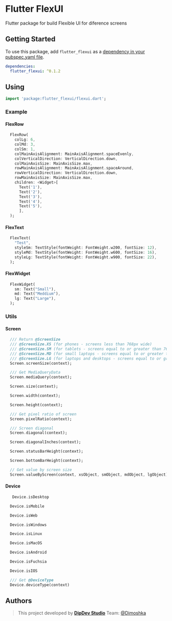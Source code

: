 Flutter FlexUI
===============

Flutter package for build Flexible UI for diference screens

## Getting Started

To use this package, add `flutter_flexui` as a [dependency in your pubspec.yaml file](https://flutter.io/platform-plugins/).

```yaml
dependencies:
  flutter_flexui: ^0.1.2
```

## Using

```dart
import 'package:flutter_flexui/flexui.dart';
```

### Example

#### FlexRow

```dart
  FlexRow(
    colLg: 6,
    colMd: 3,
    colSm: 1,
    colMainAxisAlignment: MainAxisAlignment.spaceEvenly,
    colVerticalDirection: VerticalDirection.down,
    colMainAxisSize: MainAxisSize.max,
    rowMainAxisAlignment: MainAxisAlignment.spaceAround,
    rowVerticalDirection: VerticalDirection.down,
    rowMainAxisSize: MainAxisSize.max,
    children: <Widget>[
      Text('1'),
      Text('2'),
      Text('3'),
      Text('4'),
      Text('5'),
      ],
  );
```

#### FlexText

```dart
  FlexText(
    "Test",
    styleSm: TextStyle(fontWeight: FontWeight.w200, fontSize: 12),
    styleMd: TextStyle(fontWeight: FontWeight.w600, fontSize: 16),
    styleLg: TextStyle(fontWeight: FontWeight.w900, fontSize: 22),
  );
```

#### FlexWidget

```dart
  FlexWidget(
    sm: Text("Small"),
    md: Text("Meddium"),
    lg: Text("Large"),
  );
```

### Utils

#### Screen

```dart
  /// Return @ScreenSize
  /// @ScreenSize.XS (for phones - screens less than 768px wide)
  /// @ScreenSize.SM (for tablets - screens equal to or greater than 768px wide)
  /// @ScreenSize.MD (for small laptops - screens equal to or greater than 992px wide)
  /// @ScreenSize.LG (for laptops and desktops - screens equal to or greater than 1200px wide)
  Screen.screenSize(context);
```

```dart
  /// Get MediaQueryData
  Screen.mediaQuery(context);
```

```dart
  Screen.size(context);
```

```dart
  Screen.width(context);
```

```dart
  Screen.height(context);
```

```dart
  /// Get pixel ratio of screen
  Screen.pixelRatio(context);
```

```dart
  /// Screen diagonal
  Screen.diagonal(context);
```

```dart
  Screen.diagonalInches(context);
```

```dart
  Screen.statusBarHeight(context);
```

```dart
  Screen.bottomBarHeight(context);
```

```dart
  // Get value by screen size
  Screen.valueByScreen(context, xsObject, smObject, mdObject, lgObject);
```

#### Device

```dart
   Device.isDesktop
```

```dart
  Device.isMobile
```

```dart
  Device.isWeb
```

```dart
  Device.isWindows
```

```dart
  Device.isLinux
```

```dart
  Device.isMacOS
```

```dart
  Device.isAndroid
```

```dart
  Device.isFuchsia
```

```dart
  Device.isIOS
```

```dart
  /// Get @DeviceType
  Device.deviceType(context)
```

## Authors

> This project developed by [**DipDev Studio**](https://dipdev.studio) Team: [@Dimoshka](https://www.linkedin.com/in/dmytroprylutskyi/)